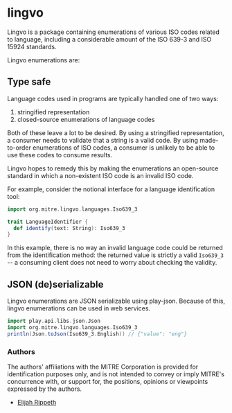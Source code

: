 # lingvo

Lingvo is a package containing enumerations of various ISO codes related to language, including a considerable amount of the ISO 639-3 and ISO 15924 standards.

Lingvo enumerations are:

## Type safe

Language codes used in programs are typically handled one of two ways:

1. stringified representation
2. closed-source enumerations of language codes

Both of these leave a lot to be desired. By using a stringified representation, a consumer needs to validate that a string is a valid code. By using made-to-order enumerations of ISO codes, a consumer is unlikely to be able to use these codes to consume results. 

Lingvo hopes to remedy this by making the enumerations an open-source standard in which a non-existent ISO code is an invalid ISO code. 

For example, consider the notional interface for a language identification tool:

```scala
import org.mitre.lingvo.languages.Iso639_3

trait LanguageIdentifier {
  def identify(text: String): Iso639_3
}
```

In this example, there is no way an invalid language code could be returned from the identification method: the returned value is strictly a valid `Iso639_3` -- a consuming client does not need to worry about checking the validity.

## JSON (de)serializable 

Lingvo enumerations are JSON serializable using play-json. Because of this, lingvo enumerations can be used in web services.

```scala
import play.api.libs.json.Json
import org.mitre.lingvo.languages.Iso639_3 
println(Json.toJson(Iso639_3.English)) // {"value": "eng"}
```

### Authors

The authors' affiliations with the MITRE Corporation is provided for identification purposes only, and is not intended to convey or imply MITRE's concurrence with, or support for, the positions, opinions or viewpoints expressed by the authors.

- [Elijah Rippeth](mailto:erippeth@mitre.org)
